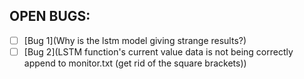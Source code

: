 ## OPEN BUGS:
- [ ] [Bug 1](Why is the lstm model giving strange results?)
- [ ] [Bug 2](LSTM function's current value data is not being correctly append to monitor.txt (get rid of the square brackets))